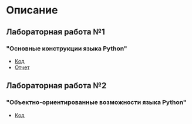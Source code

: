# Описание

## Лабораторная работа №1

### "Основные конструкции языка Python"

* [Код](https://github.com/pvrtss/bkit/tree/main/lab1/code)
* [Отчет](https://github.com/pvrtss/bkit/blob/main/lab1/report.pdf)

## Лабораторная работа №2

### "Объектно-ориентированные возможности языка Python"

* [Код](https://github.com/pvrtss/bkit/tree/main/lab2/code)
<!-- * [Отчет](https://github.com/pvrtss/bkit/blob/main/lab2/report.pdf) -->

